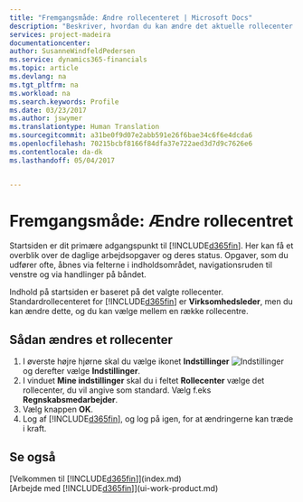 ```yaml
---
title: "Fremgangsmåde: Ændre rollecenteret | Microsoft Docs"
description: "Beskriver, hvordan du kan ændre det aktuelle rollecenter."
services: project-madeira
documentationcenter: 
author: SusanneWindfeldPedersen
ms.service: dynamics365-financials
ms.topic: article
ms.devlang: na
ms.tgt_pltfrm: na
ms.workload: na
ms.search.keywords: Profile
ms.date: 03/23/2017
ms.author: jswymer
ms.translationtype: Human Translation
ms.sourcegitcommit: a31be0f9d07e2abb591e26f6bae34c6f6e4dcda6
ms.openlocfilehash: 70215bcbf8166f84dfa37e722aed3d7d9c7626e6
ms.contentlocale: da-dk
ms.lasthandoff: 05/04/2017


---
```

# <a name="how-to-change-the-role-center"></a>Fremgangsmåde: Ændre rollecentret
Startsiden er dit primære adgangspunkt til [!INCLUDE[d365fin](includes/d365fin_md.md)]. Her kan få et overblik over de daglige arbejdsopgaver og deres status. Opgaver, som du udfører ofte, åbnes via felterne i indholdsområdet, navigationsruden til venstre og via handlinger på båndet.

Indhold på startsiden er baseret på det valgte rollecenter. Standardrollecenteret for [!INCLUDE[d365fin](includes/d365fin_md.md)] er **Virksomhedsleder**, men du kan ændre dette, og du kan vælge mellem en række rollecentre.

## <a name="to-change-role-center"></a>Sådan ændres et rollecenter
1. I øverste højre hjørne skal du vælge ikonet **Indstillinger** ![Indstillinger](media/ui-experience/settings_icon_small.png "ikonet Indstillinger for rollecenter") og derefter vælge **Indstillinger**.
2. I vinduet **Mine indstillinger** skal du i feltet **Rollecenter** vælge det rollecenter, du vil angive som standard. Vælg f.eks **Regnskabsmedarbejder**.
3. Vælg knappen **OK**.
4. Log af [!INCLUDE[d365fin](includes/d365fin_md.md)], og log på igen, for at ændringerne kan træde i kraft.

## <a name="see-also"></a>Se også
[Velkommen til [!INCLUDE[d365fin](includes/d365fin_md.md)]](index.md)  
[Arbejde med [!INCLUDE[d365fin](includes/d365fin_md.md)]](ui-work-product.md)  

